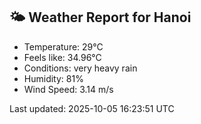 <!-- WEATHER-START -->
## 🌤 Weather Report for Hanoi

- Temperature: 29°C
- Feels like: 34.96°C
- Conditions: very heavy rain
- Humidity: 81%
- Wind Speed: 3.14 m/s

Last updated: 2025-10-05 16:23:51 UTC
<!-- WEATHER-END -->
